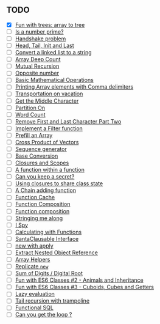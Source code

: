 ## TODO

- [x] [Fun with trees: array to tree](https://www.codewars.com/kata/fun-with-trees-array-to-tree)
- [ ] [Is a number prime?](https://www.codewars.com/kata/is-a-number-prime)
- [ ] [Handshake problem](https://www.codewars.com/kata/handshake-problem)
- [ ] [Head, Tail, Init and Last](https://www.codewars.com/kata/head-tail-init-and-last)
- [ ] [Convert a linked list to a string](https://www.codewars.com/kata/convert-a-linked-list-to-a-string)
- [ ] [Array Deep Count](https://www.codewars.com/kata/array-deep-count)
- [ ] [Mutual Recursion](https://www.codewars.com/kata/mutual-recursion)
- [ ] [Opposite number](https://www.codewars.com/kata/opposite-number)
- [ ] [Basic Mathematical Operations](https://www.codewars.com/kata/basic-mathematical-operations)
- [ ] [Printing Array elements with Comma delimiters](https://www.codewars.com/kata/printing-array-elements-with-comma-delimiters)
- [ ] [Transportation on vacation](https://www.codewars.com/kata/transportation-on-vacation)
- [ ] [Get the Middle Character](https://www.codewars.com/kata/get-the-middle-character)
- [ ] [Partition On](https://www.codewars.com/kata/partition-on)
- [ ] [Word Count](https://www.codewars.com/kata/word-count)
- [ ] [Remove First and Last Character Part Two](https://www.codewars.com/kata/remove-first-and-last-character-part-two)
- [ ] [Implement a Filter function](https://www.codewars.com/kata/implement-a-filter-function)
- [ ] [Prefill an Array](https://www.codewars.com/kata/prefill-an-array)
- [ ] [Cross Product of Vectors](https://www.codewars.com/kata/cross-product-of-vectors)
- [ ] [Sequence generator](https://www.codewars.com/kata/sequence-generator-1)
- [ ] [Base Conversion](https://www.codewars.com/kata/base-conversion/)
- [ ] [Closures and Scopes](https://www.codewars.com/kata/closures-and-scopes)
- [ ] [A function within a function](https://www.codewars.com/kata/a-function-within-a-function)
- [ ] [Can you keep a secret?](https://www.codewars.com/kata/can-you-keep-a-secret)
- [ ] [Using closures to share class state](https://www.codewars.com/kata/using-closures-to-share-class-state)
- [ ] [A Chain adding function](https://www.codewars.com/kata/a-chain-adding-function)
- [ ] [Function Cache](https://www.codewars.com/kata/function-cache)
- [ ] [Function Composition](https://www.codewars.com/kata/function-composition)
- [ ] [Function composition](https://www.codewars.com/kata/function-composition-1)
- [ ] [Stringing me along](https://www.codewars.com/kata/stringing-me-along)
- [ ] [I Spy](https://www.codewars.com/kata/i-spy)
- [ ] [Calculating with Functions](https://www.codewars.com/kata/calculating-with-functions)
- [ ] [SantaClausable Interface](https://www.codewars.com/kata/santaclausable-interface)
- [ ] [new with apply](https://www.codewars.com/kata/new-with-apply)
- [ ] [Extract Nested Object Reference](https://www.codewars.com/kata/extract-nested-object-reference)
- [ ] [Array Helpers](https://www.codewars.com/kata/array-helpers)
- [ ] [Replicate `new`](https://www.codewars.com/kata/replicate-new)
- [ ] [Sum of Digits / Digital Root](https://www.codewars.com/kata/sum-of-digits-slash-digital-root/)
- [ ] [Fun with ES6 Classes #2 - Animals and Inheritance](https://www.codewars.com/kata/fun-with-es6-classes-number-2-animals-and-inheritance)
- [ ] [Fun with ES6 Classes #3 - Cuboids, Cubes and Getters](https://www.codewars.com/kata/fun-with-es6-classes-number-3-cuboids-cubes-and-getters)
- [ ] [Lazy evaluation](https://www.codewars.com/kata/lazy-evaluation)
- [ ] [Tail recursion with trampoline](https://www.codewars.com/kata/tail-recursion-with-trampoline)
- [ ] [Functional SQL](https://www.codewars.com/kata/functional-sql)
- [ ] [Can you get the loop ?](https://www.codewars.com/kata/can-you-get-the-loop)
